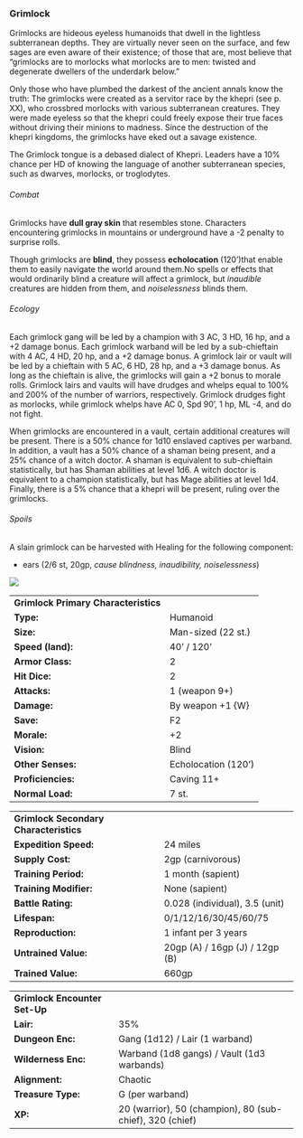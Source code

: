 ### Grimlock

Grimlocks are hideous eyeless humanoids that dwell in the lightless subterranean depths. They are virtually never seen on the surface, and few sages are even aware of their existence; of those that are, most believe that “grimlocks are to morlocks what morlocks are to men: twisted and degenerate dwellers of the underdark below.”

Only those who have plumbed the darkest of the ancient annals know the truth: The grimlocks were created as a servitor race by the khepri (see p. XX), who crossbred morlocks with various subterranean creatures. They were made eyeless so that the khepri could freely expose their true faces without driving their minions to madness. Since the destruction of the khepri kingdoms, the grimlocks have eked out a savage existence.

The Grimlock tongue is a debased dialect of Khepri. Leaders have a 10% chance per HD of knowing the language of another subterranean species, such as dwarves, morlocks, or troglodytes.

###### Combat

Grimlocks have **dull gray skin** that resembles stone. Characters encountering grimlocks in mountains or underground have a -2 penalty to surprise rolls.

Though grimlocks are **blind**, they possess **echolocation** (120’)that enable them to easily navigate the world around them.No spells or effects that would ordinarily blind a creature will affect a grimlock, but *inaudible* creatures are hidden from them, and *noiselessness* blinds them.

###### Ecology

Each grimlock gang will be led by a champion with 3 AC, 3 HD, 16 hp, and a +2 damage bonus. Each grimlock warband will be led by a sub-chieftain with 4 AC, 4 HD, 20 hp, and a +2 damage bonus. A grimlock lair or vault will be led by a chieftain with 5 AC, 6 HD, 28 hp, and a +3 damage bonus. As long as the chieftain is alive, the grimlocks will gain a +2 bonus to morale rolls. Grimlock lairs and vaults will have drudges and whelps equal to 100% and 200% of the number of warriors, respectively. Grimlock drudges fight as morlocks, while grimlock whelps have AC 0, Spd 90’, 1 hp, ML -4, and do not fight.

When grimlocks are encountered in a vault, certain additional creatures will be present. There is a 50% chance for 1d10 enslaved captives per warband. In addition, a vault has a 50% chance of a shaman being present, and a 25% chance of a witch doctor. A shaman is equivalent to sub-chieftain statistically, but has Shaman abilities at level 1d6. A witch doctor is equivalent to a champion statistically, but has Mage abilities at level 1d4. Finally, there is a 5% chance that a khepri will be present, ruling over the grimlocks.

###### Spoils

A slain grimlock can be harvested with Healing for the following component:

* ears (2/6 st, 20gp, *cause blindness, inaudibility, noiselessness*)

![](data:image/png;base64...)

|  |  |
| --- | --- |
| **Grimlock Primary Characteristics** | |
| **Type:** | Humanoid |
| **Size:** | Man-sized (22 st.) |
| **Speed (land):** | 40’ / 120’ |
| **Armor Class:** | 2 |
| **Hit Dice:** | 2 |
| **Attacks:** | 1 (weapon 9+) |
| **Damage:** | By weapon +1 {W} |
| **Save:** | F2 |
| **Morale:** | +2 |
| **Vision:** | Blind |
| **Other Senses:** | Echolocation (120’) |
| **Proficiencies:** | Caving 11+ |
| **Normal Load:** | 7 st. |

|  |  |
| --- | --- |
| **Grimlock Secondary Characteristics** | |
| **Expedition Speed:** | 24 miles |
| **Supply Cost:** | 2gp (carnivorous) |
| **Training Period:** | 1 month (sapient) |
| **Training Modifier:** | None (sapient) |
| **Battle Rating:** | 0.028 (individual), 3.5 (unit) |
| **Lifespan:** | 0/1/12/16/30/45/60/75 |
| **Reproduction:** | 1 infant per 3 years |
| **Untrained Value:** | 20gp (A) / 16gp (J) / 12gp (B) |
| **Trained Value:** | 660gp |

|  |  |
| --- | --- |
| **Grimlock Encounter Set-Up** | |
| **Lair:** | 35% |
| **Dungeon Enc:** | Gang (1d12) / Lair (1 warband) |
| **Wilderness Enc:** | Warband (1d8 gangs) / Vault (1d3 warbands) |
| **Alignment:** | Chaotic |
| **Treasure Type:** | G (per warband) |
| **XP:** | 20 (warrior), 50 (champion), 80 (sub-chief), 320 (chief) |
